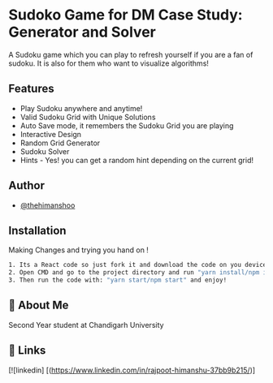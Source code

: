 
# Sudoko Game for DM Case Study: Generator and Solver

A Sudoku game which you can play to refresh yourself if you are a fan of sudoku.
It is also for them who want to visualize algorithms!

## Features

- Play Sudoku anywhere and anytime!
- Valid Sudoku Grid with Unique Solutions
- Auto Save mode, it remembers the Sudoku Grid you are playing
- Interactive Design
- Random Grid Generator
- Sudoku Solver
- Hints - Yes! you can get a random hint depending on the current grid!

## Author

- [@thehimanshoo](https://github.com/thehimanshoo)
  
## Installation

Making Changes and trying you hand on !

```bash
1. Its a React code so just fork it and download the code on you device.
2. Open CMD and go to the project directory and run "yarn install/npm install"
3. Then run the code with: "yarn start/npm start" and enjoy!
```

## 🚀 About Me

Second Year student at Chandigarh University

## 🔗 Links

[![linkedin] [(https://www.linkedin.com/in/rajpoot-himanshu-37bb9b215/)]
